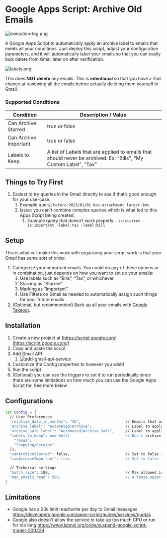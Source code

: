 # Google Apps Script: Archive Old Emails

![execution-log.png](https://github.com/user-attachments/assets/97f2dbbe-0277-416a-bc18-f3bc0be860ee)

A Google Apps Script to automatically apply an archive label to emails that meets all your conditions. Just deploy this script, adjust your configuration parameters, and it will automatically label your emails so that you can easily bulk delete from Gmail later on after verification.

![labels.png](https://github.com/user-attachments/assets/c3e3cb34-5cfe-4cc4-a976-87a3be5f5cd7)

This does **NOT delete** any emails. This is **intentional** so that you have a 2nd chance at reviewing all the emails before actually deleting them yourself in Gmail. 

### Supported Conditions

| Condition | Description / Value |
| --- | --- |
| Can Archive Starred | true or false |
| Can Archive Important | true or false |
| Labels to Keep | A list of Labels that are applied to emails that should never be archived. Ex: “Bills”, “My Custom Label”, “Tax” |

## Things to Try First

1. Easiest to try queries in the Gmail directly to see if that’s good enough for your use-case.
    1. Example query: `before:2023/01/01 has:attachment larger:1mb` 
    2. Issue: you can’t combine complex queries which is what led to this Apps Script being created. 
        1. Example query that doesn’t work properly: `-is:starred -is:important -label:tax -label:bill` 

## Setup

This is what will make this work with organizing your script work is that your Gmail has some sort of order. 

1. Categorize your important emails. You could do any of these options or in combination, just depends on how you want to set up your emails:
    1. Use labels such as “Bills”, “Tax”, or whichever
    2. Starring as “Starred”
    3. Marking as “Important”
    4. Use Filters on Gmail as needed to automatically assign such things for your future emails
2. (Optional, but recommended) Back up all your emails with [Google Takeout](https://takeout.google.com/settings/takeout?pli=1).

## Installation

1. Create a new project at [https://script.google.com](https://script.google.com/) 
2. Copy and paste the script
3. Add Gmail API
    1. ![add-gmail-api-service](https://github.com/user-attachments/assets/2d75fb68-c782-4510-9c34-023ba33a8ec0)
5. Customize the Config properties to however you wish! 
6. Run the script
7. (Optional) you can use the triggers to set it to run periodically since there are some limitations on how much you can use the Google Apps Script for. See more below

## Configurations

```bash
let Config = {
  // User Preferences
  "relative_date_in_months": "36",                    // Emails that are older than this number of months are candidates for archiving. Start big first
  "archive_label": "Automated/Archive",               // Label to apply if email is found as a proper candidate for deletion
  "archive_safe_label": "Automated/Archive Safe",     // Label to apply so that we don't repeat our process if an email has already been looked at
  "labels_to_keep": new Set([                         // Don't archive any emails with these labels
    "Taxes",
    "Shopping/Receipt"
  ]),
  "canArchiveStarred": false,                         // Set to false if you don't want any starred emails to be archived
  "canArchiveImportant": true,                        // Set to false if you don't want any 'important' marked emails to be archived

  // Technical settings
  "batch_size": 100,                                  // Max allowed is 100. If there are less than this amount of emails, this logic will not run. Technically, it's 500 but the size for uploading labels is 100 so that's the bottle neck. It's also about ~30 seconds per 100 emails
  "max_emails_read": 500,                             // A loose upper-limit to try to stay under the limit of Gmail read/write quota and CPU quota. 500 emails would be about 2 minutes of run time. Google may not allow us to run too much past 6 minutes according to a source and terminate the script
}
```

## Limitations

- Google has a 20k limit read/write per day to Gmail messages https://developers.google.com/apps-script/guides/services/quotas
- Google also doesn't allow the service to take up too much CPU or run for too long https://www.labnol.org/code/suspend-google-script-trigger-200424
